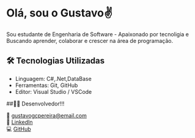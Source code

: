 # Olá, sou o Gustavo✌️
Sou estudante de Engenharia de Software - Apaixonado por tecnoligia e Buscando aprender, colaborar e crescer na área de programação.

## 🛠️ Tecnologias Utilizadas

- Linguagem: C#,.Net,DataBase 
- Ferramentas: Git, GitHub
- Editor: Visual Studio / VSCode

##🧑‍💻 Desenvolvedor!!!

📧 gustavogcpereira@email.com  
🔗 [LinkedIn](https://www.linkedin.com/in/gustavo-guimarães-cardoso-pereira-8ab61535a/)  
💻 [GitHub](https://github.com/gustadev06)
